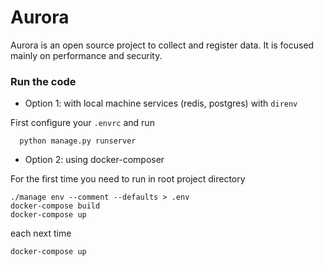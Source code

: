 # Aurora

Aurora is an open source project to collect and register data.
It is focused mainly on performance and security.


### Run the code 

- Option 1: with local machine services (redis, postgres) with `direnv`

First configure your `.envrc` and run

```shell
  python manage.py runserver
````

- Option 2: using docker-composer

For the first time you need to run in root project directory

```shell
./manage env --comment --defaults > .env
docker-compose build
docker-compose up
```

each next time

```shell
docker-compose up
```
